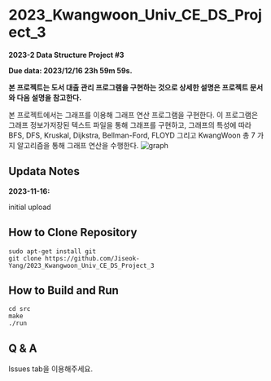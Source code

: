 # 2023_Kwangwoon_Univ_CE_DS_Project_3
**2023-2 Data Structure Project #3**

**Due data: 2023/12/16 23h 59m 59s.**

**본 프로젝트는 도서 대출 관리 프로그램을 구현하는 것으로 상세한 설명은 프로젝트 문서와 다음 설명을 참고한다.** 

본 프로젝트에서는 그래프를 이용해 그래프 연산 프로그램을 구현한다. 이 프로그램은 그래프 정보가저장된 텍스트 파일을 통해 그래프를 구현하고, 그래프의 특성에 따라 BFS, DFS, Kruskal, Dijkstra, Bellman-Ford, FLOYD 그리고 KwangWoon 총 7 가지 알고리즘을 통해 그래프 연산을 수행한다. 
![graph](https://github.com/Jiseok-Yang/2023_Kwangwoon_Univ_CE_DS_Project_3/assets/136494304/127aa01e-c5e9-4442-aae2-980b7a1cc041)

## Updata Notes
**2023-11-16:**

initial upload

## How to Clone Repository
```
sudo apt-get install git
git clone https://github.com/Jiseok-Yang/2023_Kwangwoon_Univ_CE_DS_Project_3
```

## How to Build and Run
```
cd src
make
./run
```

## Q & A
Issues tab을 이용해주세요.
